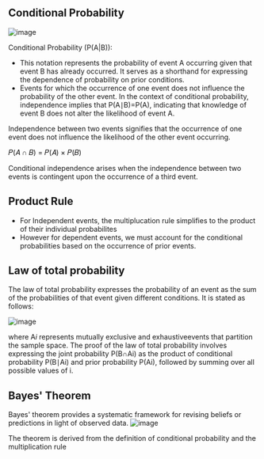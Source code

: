 ## Conditional Probability

![image](https://github.com/user-attachments/assets/d78040a5-fb6d-4b0e-9150-94a0e5b2463d)

Conditional Probability (P(A|B)):
- This notation represents the probability of event A occurring given that event B has already occurred. It serves as a shorthand for expressing the dependence of probability on prior conditions.
- Events for which the occurrence of one event does not influence the probability of the other event. In the context of conditional probability, independence
implies that P(A∣B)=P(A), indicating that knowledge of event B does not alter the likelihood of event A.

Independence between two events signifies that the occurrence of one event does not influence the likelihood of the other event occurring.

𝑃(𝐴 ∩ 𝐵) = 𝑃(𝐴) × 𝑃(𝐵)

Conditional independence arises when the independence between two events is contingent upon the occurrence of a third event.


## Product Rule
- For Independent events, the multiplucation rule simplifies to the product of their individual probabilites
- However for dependent events, we must account for the conditional probabilities based on the occurrence of prior events.

## Law of total probability 

The law of total probability expresses the probability of an event as the sum of the probabilities of that event given different conditions. It is stated as follows:

![image](https://github.com/user-attachments/assets/1d655584-dc22-4575-9731-1701d7cebbfa)

where A*i* represents mutually exclusive and exhaustiveevents that partition the sample space.
The proof of the law of total probability involves expressing the joint probability P(B∩Ai) as the product of conditional probability P(B∣Ai) and prior probability P(Ai), followed by summing over all possible values of i.

## Bayes' Theorem

Bayes' theorem provides a systematic framework for revising beliefs or predictions in light of observed data.
![image](https://github.com/user-attachments/assets/b7792919-9de0-4bbd-b28a-b686c393b966)

The theorem is derived from the definition of conditional probability and the multiplication rule
